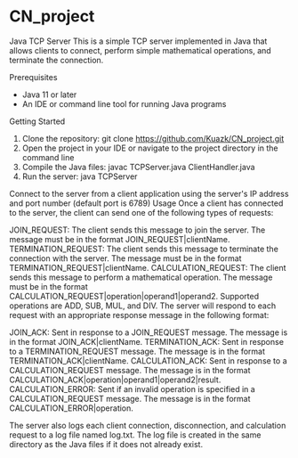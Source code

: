 # CN_project
Java TCP Server
This is a simple TCP server implemented in Java that allows clients to connect, perform simple mathematical operations, and terminate the connection.

Prerequisites
* Java 11 or later
* An IDE or command line tool for running Java programs

Getting Started
1. Clone the repository: git clone https://github.com/Kuazk/CN_project.git
2. Open the project in your IDE or navigate to the project directory in the command line
3. Compile the Java files: javac TCPServer.java ClientHandler.java
4. Run the server: java TCPServer

Connect to the server from a client application using the server's IP address and port number (default port is 6789)
Usage
Once a client has connected to the server, the client can send one of the following types of requests:

JOIN_REQUEST: The client sends this message to join the server. The message must be in the format JOIN_REQUEST|clientName.
TERMINATION_REQUEST: The client sends this message to terminate the connection with the server. The message must be in the format TERMINATION_REQUEST|clientName.
CALCULATION_REQUEST: The client sends this message to perform a mathematical operation. The message must be in the format CALCULATION_REQUEST|operation|operand1|operand2. Supported operations are ADD, SUB, MUL, and DIV.
The server will respond to each request with an appropriate response message in the following format:

JOIN_ACK: Sent in response to a JOIN_REQUEST message. The message is in the format JOIN_ACK|clientName.
TERMINATION_ACK: Sent in response to a TERMINATION_REQUEST message. The message is in the format TERMINATION_ACK|clientName.
CALCULATION_ACK: Sent in response to a CALCULATION_REQUEST message. The message is in the format CALCULATION_ACK|operation|operand1|operand2|result.
CALCULATION_ERROR: Sent if an invalid operation is specified in a CALCULATION_REQUEST message. The message is in the format CALCULATION_ERROR|operation.

The server also logs each client connection, disconnection, and calculation request to a log file named log.txt. The log file is created in the same directory as the Java files if it does not already exist.